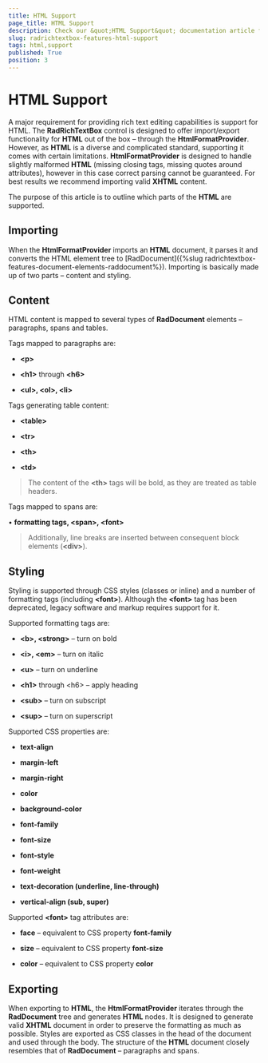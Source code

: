 ```yaml
---
title: HTML Support
page_title: HTML Support
description: Check our &quot;HTML Support&quot; documentation article for the RadRichTextBox WPF control.
slug: radrichtextbox-features-html-support
tags: html,support
published: True
position: 3
---
```


# HTML Support

A major requirement for providing rich text editing capabilities is support for HTML. The __RadRichTextBox__ control is designed to offer import/export functionality for __HTML__ out of the box – through the __HtmlFormatProvider__. However, as __HTML__ is a diverse and complicated standard, supporting it comes with certain limitations. __HtmlFormatProvider__ is designed to handle slightly malformed __HTML__ (missing closing tags, missing quotes around attributes), however in this case correct parsing cannot be guaranteed. For best results we recommend importing valid __XHTML__ content.

The purpose of this article is to outline which parts of the __HTML__ are supported.

## Importing

When the __HtmlFormatProvider__ imports an __HTML__ document, it parses it and converts the HTML element tree to [RadDocument]({%slug radrichtextbox-features-document-elements-raddocument%}). Importing is basically made up of two parts – content and styling.
        

## Content

HTML content is mapped to several types of __RadDocument__ elements – paragraphs, spans and tables.
        

Tags mapped to paragraphs are:
        

* __&lt;p&gt;__

* __&lt;h1&gt;__ through __&lt;h6&gt;__

* __&lt;ul&gt;, &lt;ol&gt;, &lt;li&gt;__

Tags generating table content:
        

* __&lt;table&gt;__

* __&lt;tr&gt;__

* __&lt;th&gt;__

* __&lt;td&gt;__

>The content of the __&lt;th&gt;__ tags will be bold, as they are treated as table headers.

Tags mapped to spans are:
        

• __formatting tags, &lt;span&gt;, &lt;font&gt;__

>Additionally, line breaks are inserted between consequent block elements (__&lt;div&gt;__).
          

## Styling

Styling is supported through CSS styles (classes or inline) and a number of formatting tags (including __&lt;font&gt;__). Although the __&lt;font&gt;__ tag has been deprecated, legacy software and markup requires support for it.
        

Supported formatting tags are:
        

* __&lt;b&gt;, &lt;strong&gt;__ – turn on bold

* __&lt;i&gt;, &lt;em&gt;__ – turn on italic

* __&lt;u&gt;__ – turn on underline

* __&lt;h1&gt;__ through &lt;h6&gt; – apply heading

* __&lt;sub&gt;__ – turn on subscript

* __&lt;sup&gt;__ – turn on superscript

Supported CSS properties are:
        

* __text-align__

* __margin-left__

* __margin-right__

* __color__

* __background-color__

* __font-family__

* __font-size__

* __font-style__

* __font-weight__

* __text-decoration (underline, line-through)__

* __vertical-align (sub, super)__

Supported __&lt;font&gt;__ tag attributes are:
        

* __face__ – equivalent to CSS property __font-family__

* __size__ – equivalent to CSS property __font-size__

* __color__ – equivalent to CSS property __color__

## Exporting

When exporting to __HTML__, the __HtmlFormatProvider__ iterates through the __RadDocument__ tree and generates __HTML__ nodes. It is designed to generate valid __XHTML__ document in order to preserve the formatting as much as possible. Styles are exported as CSS classes in the head of the document and used through the body. The structure of the __HTML__ document closely resembles that of __RadDocument__ – paragraphs and spans. 
